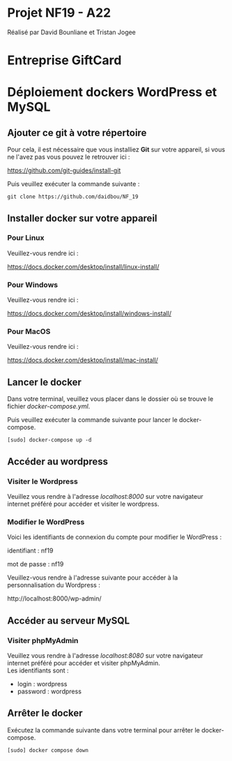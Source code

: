 # Projet NF19 - A22

Réalisé par David Bounliane et Tristan Jogee

# Entreprise GiftCard
# Déploiement dockers WordPress et MySQL

## Ajouter ce git à votre répertoire

Pour cela, il est nécessaire que vous installiez **Git** sur votre appareil, si vous ne l'avez pas vous pouvez le retrouver ici :

https://github.com/git-guides/install-git

Puis veuillez exécuter la commande suivante :

```git clone https://github.com/daidbou/NF_19```

## Installer docker sur votre appareil

### Pour Linux

Veuillez-vous rendre ici :

https://docs.docker.com/desktop/install/linux-install/

### Pour Windows

Veuillez-vous rendre ici :

https://docs.docker.com/desktop/install/windows-install/

### Pour MacOS

Veuillez-vous rendre ici :

https://docs.docker.com/desktop/install/mac-install/


## Lancer le docker

Dans votre terminal, veuillez vous placer dans le dossier où se trouve le fichier *docker-compose.yml*.

Puis veuillez exécuter la commande suivante pour lancer le docker-compose.

```[sudo] docker-compose up -d```

## Accéder au wordpress

### Visiter le Wordpress

Veuillez vous rendre à l'adresse  *localhost:8000*  sur votre navigateur internet préféré pour accéder et visiter le wordpress.

### Modifier le WordPress

Voici les identifiants de connexion du compte pour modifier le WordPress :

identifiant : nf19

mot de passe : nf19

Veuillez-vous rendre à l'adresse suivante pour accéder à la personnalisation du Wordpress :

http://localhost:8000/wp-admin/

## Accéder au serveur MySQL

### Visiter phpMyAdmin

Veuillez vous rendre à l'adresse *localhost:8080* sur votre navigateur internet préféré pour accéder et visiter phpMyAdmin.  
Les identifiants sont :

- login : wordpress
- password : wordpress

## Arrêter le docker

Exécutez la commande suivante dans votre terminal pour arrêter le docker-compose.

```[sudo] docker compose down```
